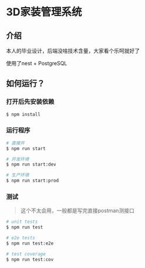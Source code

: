 # 3D家装管理系统

## 介绍

本人的毕业设计，后端没啥技术含量，大家看个乐呵就好了

使用了nest + PostgreSQL

## 如何运行？

### 打开后先安装依赖

```bash
$ npm install
```

### 运行程序

```bash
# 直接开
$ npm run start

# 开发环境
$ npm run start:dev

# 生产环境
$ npm run start:prod
```

### 测试

> 这个不太会用，一般都是写完直接postman测接口

```bash
# unit tests
$ npm run test

# e2e tests
$ npm run test:e2e

# test coverage
$ npm run test:cov
```
